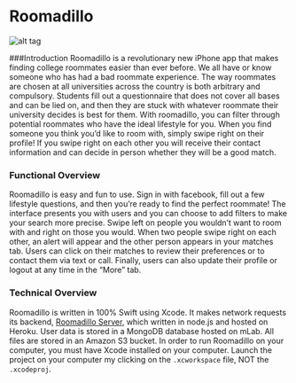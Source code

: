 # Roomadillo
![alt tag](https://github.com/bdevore17/Roomadillo/blob/master/roomadillo%20gif.gif)

###Introduction
Roomadillo is a revolutionary new iPhone app that makes finding college roommates easier than ever before. We all have or know someone who has had a bad roommate experience. The way roommates are chosen at all universities across the country is both arbitrary and compulsory. Students fill out a questionnaire that does not cover all bases and can be lied on, and then they are stuck with whatever roommate their university decides is best for them. With roomadillo, you can filter through potential roommates who have the ideal lifestyle for you. When you find someone you think you’d like to room with, simply swipe right on their profile! If you swipe right on each other you will receive their contact information and can decide in person whether they will be a good match.
### Functional Overview
Roomadillo is easy and fun to use. Sign in with facebook, fill out a few lifestyle questions, and then you’re ready to find the perfect roommate! The interface presents you with users and you can choose to add filters to make your search more precise. Swipe left on people you wouldn’t want to room with and right on those you would. When two people swipe right on each other, an alert will appear and the other person appears in your matches tab. Users can click on their matches to review their preferences or to contact them via text or call. Finally, users can also update their profile or logout at any time in the “More” tab.
### Technical Overview
Roomadillo is written in 100% Swift using Xcode. It makes network requests its backend, [Roomadillo Server](https://github.com/bdevore17/Roomadillo-Server), which written in node.js and hosted on Heroku. User data is stored in a MongoDB database hosted on mLab. All files are stored in an Amazon S3 bucket. In order to run Roomadillo on your computer, you must have Xcode installed on your computer. Launch the project on your computer my clicking on the `.xcworkspace` file, NOT the `.xcodeproj`.
